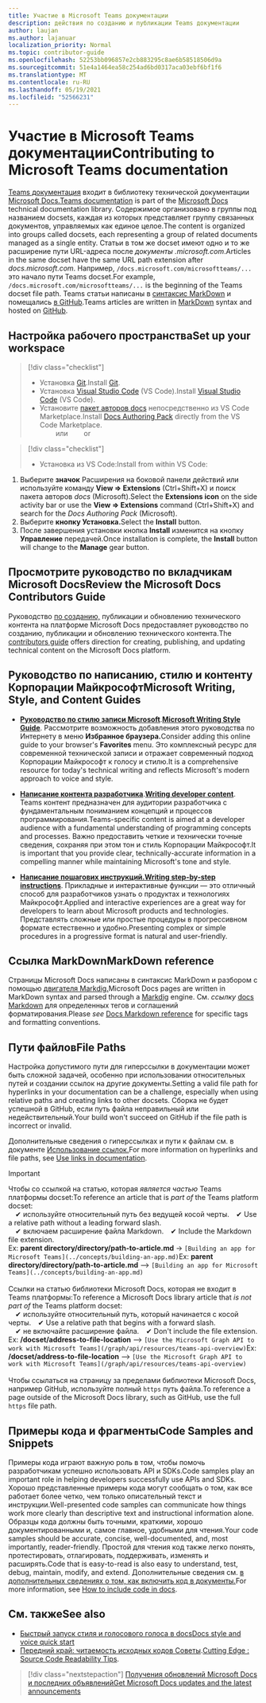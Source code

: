 ```yaml
---
title: Участие в Microsoft Teams документации
description: действия по созданию и публикации Teams документации
author: laujan
ms.author: lajanuar
localization_priority: Normal
ms.topic: contributor-guide
ms.openlocfilehash: 52253bb096857e2cb883295c8ae6b58518506d9a
ms.sourcegitcommit: 51e4a1464ea58c254ad6bd0317aca03ebf6bf1f6
ms.translationtype: MT
ms.contentlocale: ru-RU
ms.lasthandoff: 05/19/2021
ms.locfileid: "52566231"
---
```

# <a name="contributing-to-microsoft-teams-documentation"></a><span data-ttu-id="b205d-103">Участие в Microsoft Teams документации</span><span class="sxs-lookup"><span data-stu-id="b205d-103">Contributing to Microsoft Teams documentation</span></span>

<span data-ttu-id="b205d-104">[Teams документация](/microsoftteams/platform/overview) входит в библиотеку технической документации [Microsoft Docs.](https://docs.microsoft.com/)</span><span class="sxs-lookup"><span data-stu-id="b205d-104">[Teams documentation](/microsoftteams/platform/overview) is part of the [Microsoft Docs](https://docs.microsoft.com/) technical documentation library.</span></span> <span data-ttu-id="b205d-105">Содержимое организовано в группы под названием docsets, каждая из которых представляет группу связанных документов, управляемых как единое целое.</span><span class="sxs-lookup"><span data-stu-id="b205d-105">The content is organized into groups called docsets, each representing a group of related documents managed as a single entity.</span></span> <span data-ttu-id="b205d-106">Статьи в том же docset имеют одно и то же расширение пути URL-адреса после *<span></span> документы .microsoft.com*.</span><span class="sxs-lookup"><span data-stu-id="b205d-106">Articles in the same docset have the same URL path extension after *docs<span></span>.microsoft.com*.</span></span>  <span data-ttu-id="b205d-107">Например, `/docs.microsoft.com/microsoftteams/...` это начало пути Teams docset.</span><span class="sxs-lookup"><span data-stu-id="b205d-107">For example,  `/docs.microsoft.com/microsoftteams/...`   is the beginning of the Teams docset file path.</span></span> <span data-ttu-id="b205d-108">Teams статьи написаны в [синтаксис MarkDown](#markdown-reference) и помещались [в GitHub](https://github.com/MicrosoftDocs/msteams-docs/tree/master/msteams-platform).</span><span class="sxs-lookup"><span data-stu-id="b205d-108">Teams articles are written in  [MarkDown](#markdown-reference) syntax and hosted on [GitHub](https://github.com/MicrosoftDocs/msteams-docs/tree/master/msteams-platform).</span></span>

## <a name="set-up-your-workspace"></a><span data-ttu-id="b205d-109">Настройка рабочего пространства</span><span class="sxs-lookup"><span data-stu-id="b205d-109">Set up your workspace</span></span>

> [!div class="checklist"]
>
> * <span data-ttu-id="b205d-110">Установка [Git](https://git-scm.com/book/en/v2/Getting-Started-Installing-Git).</span><span class="sxs-lookup"><span data-stu-id="b205d-110">Install [Git](https://git-scm.com/book/en/v2/Getting-Started-Installing-Git).</span></span>
> * <span data-ttu-id="b205d-111">Установка [Visual Studio Code](https://code.visualstudio.com/) (VS Code).</span><span class="sxs-lookup"><span data-stu-id="b205d-111">Install [Visual Studio Code](https://code.visualstudio.com/) (VS Code).</span></span>
> * <span data-ttu-id="b205d-112">Установите [пакет авторов docs](https://marketplace.visualstudio.com/items?itemName=docsmsft.docs-authoring-pack) непосредственно из VS Code Marketplace.</span><span class="sxs-lookup"><span data-stu-id="b205d-112">Install [Docs Authoring Pack](https://marketplace.visualstudio.com/items?itemName=docsmsft.docs-authoring-pack) directly from the VS Code Marketplace.</span></span>
<br><span data-ttu-id="b205d-113">&emsp;&emsp; или</span><span class="sxs-lookup"><span data-stu-id="b205d-113">&emsp;&emsp; or</span></span>

> [!div class="checklist"]
>
> * <span data-ttu-id="b205d-114">Установка из VS Code:</span><span class="sxs-lookup"><span data-stu-id="b205d-114">Install from within VS Code:</span></span>

   1. <span data-ttu-id="b205d-115">Выберите **значок** Расширения на боковой панели действий или используйте команду **View => Extensions** (Ctrl+Shift+X) и поиск пакета авторов *docs* (Microsoft).</span><span class="sxs-lookup"><span data-stu-id="b205d-115">Select the **Extensions icon** on the side activity bar or use the **View => Extensions** command (Ctrl+Shift+X) and search for the *Docs Authoring Pack* (Microsoft).</span></span>
   1. <span data-ttu-id="b205d-116">Выберите **кнопку Установка.**</span><span class="sxs-lookup"><span data-stu-id="b205d-116">Select the **Install** button.</span></span>
   1. <span data-ttu-id="b205d-117">После завершения установки кнопка **Install** изменится на кнопку **Управление** передачей.</span><span class="sxs-lookup"><span data-stu-id="b205d-117">Once installation is complete, the **Install** button will change to the **Manage** gear button.</span></span>

## <a name="review-the-microsoft-docs-contributors-guide"></a><span data-ttu-id="b205d-118">Просмотрите руководство по вкладчикам Microsoft Docs</span><span class="sxs-lookup"><span data-stu-id="b205d-118">Review the Microsoft Docs Contributors Guide</span></span>

<span data-ttu-id="b205d-119">Руководство [по созданию,](/contribute) публикации и обновлению технического контента на платформе Microsoft Docs предоставляет руководство по созданию, публикации и обновлению технического контента.</span><span class="sxs-lookup"><span data-stu-id="b205d-119">The [contributors guide](/contribute) offers direction for creating, publishing, and updating technical content on the Microsoft Docs platform.</span></span>

## <a name="microsoft-writing-style-and-content-guides"></a><span data-ttu-id="b205d-120">Руководство по написанию, стилю и контенту Корпорации Майкрософт</span><span class="sxs-lookup"><span data-stu-id="b205d-120">Microsoft Writing, Style, and Content Guides</span></span>

* <span data-ttu-id="b205d-121">**[Руководство по стилю записи Microsoft](/style-guide/welcome)**.</span><span class="sxs-lookup"><span data-stu-id="b205d-121">**[Microsoft Writing Style Guide](/style-guide/welcome)**.</span></span> <span data-ttu-id="b205d-122">Рассмотрите возможность добавления этого руководства по Интернету в меню **Избранное браузера.**</span><span class="sxs-lookup"><span data-stu-id="b205d-122">Consider adding this online guide  to your browser's **Favorites** menu.</span></span> <span data-ttu-id="b205d-123">Это комплексный ресурс для современной технической записи и отражает современный подход Корпорации Майкрософт к голосу и стилю.</span><span class="sxs-lookup"><span data-stu-id="b205d-123">It is a comprehensive resource for today's technical writing and reflects Microsoft's modern approach to voice and style.</span></span>

* <span data-ttu-id="b205d-124">**[Написание контента разработчика](/style-guide/developer-content/)**.</span><span class="sxs-lookup"><span data-stu-id="b205d-124">**[Writing developer content](/style-guide/developer-content/)**.</span></span> <span data-ttu-id="b205d-125">Teams контент предназначен для аудитории разработчика с фундаментальным пониманием концепций и процессов программирования.</span><span class="sxs-lookup"><span data-stu-id="b205d-125">Teams-specific content is aimed at a developer audience with a fundamental understanding of programming concepts and processes.</span></span> <span data-ttu-id="b205d-126">Важно предоставить четкие и технически точные сведения, сохраняя при этом тон и стиль Корпорации Майкрософт.</span><span class="sxs-lookup"><span data-stu-id="b205d-126">It is important that you provide clear, technically-accurate information in a compelling manner while maintaining Microsoft's tone and style.</span></span>

* <span data-ttu-id="b205d-127">**[Написание пошагових инструкций.](/style-guide/procedures-instructions/writing-step-by-step-instructions)**</span><span class="sxs-lookup"><span data-stu-id="b205d-127">**[Writing step-by-step instructions](/style-guide/procedures-instructions/writing-step-by-step-instructions)**.</span></span> <span data-ttu-id="b205d-128">Прикладные и интерактивные функции — это отличный способ для разработчиков узнать о продуктах и технологиях Майкрософт.</span><span class="sxs-lookup"><span data-stu-id="b205d-128">Applied and interactive experiences are a great way for developers to learn about Microsoft products and technologies.</span></span> <span data-ttu-id="b205d-129">Представлять сложные или простые процедуры в прогрессивном формате естественно и удобно.</span><span class="sxs-lookup"><span data-stu-id="b205d-129">Presenting complex or simple procedures in a progressive format is natural and user-friendly.</span></span>

## <a name="markdown-reference"></a><span data-ttu-id="b205d-130">Ссылка MarkDown</span><span class="sxs-lookup"><span data-stu-id="b205d-130">MarkDown reference</span></span>

 <span data-ttu-id="b205d-131">Страницы Microsoft Docs написаны в синтаксис MarkDown и разбором с помощью [двигателя Markdig.](https://github.com/lunet-io/markdig)</span><span class="sxs-lookup"><span data-stu-id="b205d-131">Microsoft Docs pages are written in MarkDown syntax and parsed through a [Markdig](https://github.com/lunet-io/markdig) engine.</span></span> <span data-ttu-id="b205d-132">См. *ссылку* [docs Markdown](/contribute/markdown-reference) для определенных тегов и соглашений форматирования.</span><span class="sxs-lookup"><span data-stu-id="b205d-132">Please *see* [Docs Markdown reference](/contribute/markdown-reference) for specific tags and formatting conventions.</span></span>

## <a name="file-paths"></a><span data-ttu-id="b205d-133">Пути файлов</span><span class="sxs-lookup"><span data-stu-id="b205d-133">File Paths</span></span>

<span data-ttu-id="b205d-134">Настройка допустимого пути для гиперссылки в документации может быть сложной задачей, особенно при использовании относительных путей и создании ссылок на другие документы.</span><span class="sxs-lookup"><span data-stu-id="b205d-134">Setting a valid file path for hyperlinks in your documentation can be a challenge, especially when using relative paths and creating links to other docsets.</span></span>  <span data-ttu-id="b205d-135">Сборка не будет успешной в GitHub, если путь файла неправильный или недействительный.</span><span class="sxs-lookup"><span data-stu-id="b205d-135">Your build won't succeed on GitHub if the file path is incorrect or invalid.</span></span>

<span data-ttu-id="b205d-136">Дополнительные сведения о гиперссылках и пути к файлам см. в документе [Использование ссылок.](/contribute/how-to-write-links)</span><span class="sxs-lookup"><span data-stu-id="b205d-136">For more information on hyperlinks and file paths, see [Use links in documentation](/contribute/how-to-write-links).</span></span>

>[!IMPORTANT]
> <span data-ttu-id="b205d-137">Чтобы со ссылкой на статью, которая *является частью* Teams платформы docset:</span><span class="sxs-lookup"><span data-stu-id="b205d-137">To reference an article that is *part of* the Teams platform docset:</span></span><br>
> <span data-ttu-id="b205d-138">&emsp;&#x2714; используйте относительный путь без ведущей косой черты.</span><span class="sxs-lookup"><span data-stu-id="b205d-138">&emsp;&#x2714; Use a relative path without a leading forward slash.</span></span><br>
> <span data-ttu-id="b205d-139">&emsp;&#x2714; включаем расширение файла Markdown.</span><span class="sxs-lookup"><span data-stu-id="b205d-139">&emsp;&#x2714; Include the Markdown file extension.</span></span><br>
><span data-ttu-id="b205d-140">Ex:  **parent directory/directory/path-to-article.md** -> `[Building an app for Microsoft Teams](../concepts/building-an-app.md)`</span><span class="sxs-lookup"><span data-stu-id="b205d-140">Ex:  **parent directory/directory/path-to-article.md** —> `[Building an app for Microsoft Teams](../concepts/building-an-app.md)`</span></span> <br><br>
> <span data-ttu-id="b205d-141">Ссылки на статью библиотеки  Microsoft Docs, которая не входит в Teams платформы:</span><span class="sxs-lookup"><span data-stu-id="b205d-141">To reference a Microsoft Docs library article that *is not part of* the Teams platform docset:</span></span><br>
> <span data-ttu-id="b205d-142">&emsp;&#x2714; используйте относительный путь, который начинается с косой черты.</span><span class="sxs-lookup"><span data-stu-id="b205d-142">&emsp;&#x2714; Use a relative path that begins with a forward slash.</span></span><br>
> <span data-ttu-id="b205d-143">&emsp;&#x2714; не включайте расширение файла.</span><span class="sxs-lookup"><span data-stu-id="b205d-143">&emsp;&#x2714; Don't include the file extension.</span></span> <br> <span data-ttu-id="b205d-144">Ex:  **/docset/address-to-file-location** —> `[Use the Microsoft Graph API to work with Microsoft Teams](/graph/api/resources/teams-api-overview)`</span><span class="sxs-lookup"><span data-stu-id="b205d-144">Ex:  **/docset/address-to-file-location** —> `[Use the Microsoft Graph API to work with Microsoft Teams](/graph/api/resources/teams-api-overview)`</span></span><br><br>
> <span data-ttu-id="b205d-145">Чтобы ссылаться на страницу за пределами библиотеки Microsoft Docs, например GitHub, используйте полный `https` путь файла.</span><span class="sxs-lookup"><span data-stu-id="b205d-145">To reference a page outside of the Microsoft Docs library, such as GitHub, use the full `https` file path.</span></span><br>

## <a name="code-samples-and-snippets"></a><span data-ttu-id="b205d-146">Примеры кода и фрагменты</span><span class="sxs-lookup"><span data-stu-id="b205d-146">Code Samples and Snippets</span></span>

<span data-ttu-id="b205d-147">Примеры кода играют важную роль в том, чтобы помочь разработчикам успешно использовать API и SDKs.</span><span class="sxs-lookup"><span data-stu-id="b205d-147">Code samples play an important role in helping developers successfully use APIs and SDKs.</span></span> <span data-ttu-id="b205d-148">Хорошо представленные примеры кода могут сообщать о том, как все работает более четко, чем только описательный текст и инструкции.</span><span class="sxs-lookup"><span data-stu-id="b205d-148">Well-presented code samples can communicate how things work more clearly than descriptive text and instructional information alone.</span></span> <span data-ttu-id="b205d-149">Образцы кода должны быть точными, краткими, хорошо документированными и, самое главное, удобными для чтения.</span><span class="sxs-lookup"><span data-stu-id="b205d-149">Your code samples should be accurate, concise, well-documented, and, most importantly, reader-friendly.</span></span> <span data-ttu-id="b205d-150">Простой для чтения код также легко понять, протестировать, отлагировать, поддерживать, изменять и расширять.</span><span class="sxs-lookup"><span data-stu-id="b205d-150">Code that is easy-to-read is also easy to understand, test, debug, maintain, modify, and extend.</span></span> <span data-ttu-id="b205d-151">Дополнительные сведения см. [в дополнительных сведениях о том, как включить код в документы.](/contribute/code-in-docs)</span><span class="sxs-lookup"><span data-stu-id="b205d-151">For more information, see [How to include code in docs](/contribute/code-in-docs).</span></span>

## <a name="see-also"></a><span data-ttu-id="b205d-152">См. также</span><span class="sxs-lookup"><span data-stu-id="b205d-152">See also</span></span>

* [<span data-ttu-id="b205d-153">Быстрый запуск стиля и голосового голоса в docs</span><span class="sxs-lookup"><span data-stu-id="b205d-153">Docs style and voice quick start</span></span>](/contribute/style-quick-start)
* <span data-ttu-id="b205d-154">[Передний край: читаемость исходных кодов Советы](/archive/msdn-magazine/2014/october/cutting-edge-source-code-readability-tips).</span><span class="sxs-lookup"><span data-stu-id="b205d-154">[Cutting Edge : Source Code Readability Tips](/archive/msdn-magazine/2014/october/cutting-edge-source-code-readability-tips).</span></span>

> [!div class="nextstepaction"]
> [<span data-ttu-id="b205d-155">Получения обновлений Microsoft Docs и последних объявлений</span><span class="sxs-lookup"><span data-stu-id="b205d-155">Get Microsoft Docs updates and the latest announcements</span></span>](/teamblog)
